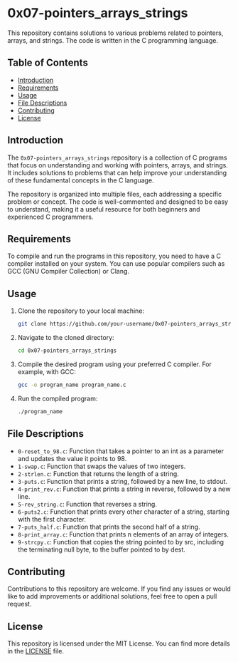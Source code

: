 # 0x07-pointers_arrays_strings

This repository contains solutions to various problems related to pointers, arrays, and strings. The code is written in the C programming language.

## Table of Contents

- [Introduction](#introduction)
- [Requirements](#requirements)
- [Usage](#usage)
- [File Descriptions](#file-descriptions)
- [Contributing](#contributing)
- [License](#license)

## Introduction

The `0x07-pointers_arrays_strings` repository is a collection of C programs that focus on understanding and working with pointers, arrays, and strings. It includes solutions to problems that can help improve your understanding of these fundamental concepts in the C language.

The repository is organized into multiple files, each addressing a specific problem or concept. The code is well-commented and designed to be easy to understand, making it a useful resource for both beginners and experienced C programmers.

## Requirements

To compile and run the programs in this repository, you need to have a C compiler installed on your system. You can use popular compilers such as GCC (GNU Compiler Collection) or Clang.

## Usage

1. Clone the repository to your local machine:

   ```bash
   git clone https://github.com/your-username/0x07-pointers_arrays_strings.git
   ```

2. Navigate to the cloned directory:

   ```bash
   cd 0x07-pointers_arrays_strings
   ```

3. Compile the desired program using your preferred C compiler. For example, with GCC:

   ```bash
   gcc -o program_name program_name.c
   ```

4. Run the compiled program:

   ```bash
   ./program_name
   ```

## File Descriptions

- `0-reset_to_98.c`: Function that takes a pointer to an int as a parameter and updates the value it points to 98.
- `1-swap.c`: Function that swaps the values of two integers.
- `2-strlen.c`: Function that returns the length of a string.
- `3-puts.c`: Function that prints a string, followed by a new line, to stdout.
- `4-print_rev.c`: Function that prints a string in reverse, followed by a new line.
- `5-rev_string.c`: Function that reverses a string.
- `6-puts2.c`: Function that prints every other character of a string, starting with the first character.
- `7-puts_half.c`: Function that prints the second half of a string.
- `8-print_array.c`: Function that prints n elements of an array of integers.
- `9-strcpy.c`: Function that copies the string pointed to by src, including the terminating null byte, to the buffer pointed to by dest.

## Contributing

Contributions to this repository are welcome. If you find any issues or would like to add improvements or additional solutions, feel free to open a pull request.

## License

This repository is licensed under the MIT License. You can find more details in the [LICENSE](LICENSE) file.